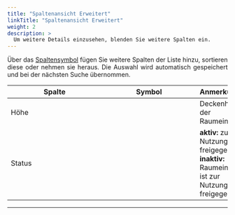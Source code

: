 ```yaml
---
title: "Spaltenansicht Erweitert"
linkTitle: "Spaltenansicht Erweitert"
weight: 2
description: >
  Um weitere Details einzusehen, blenden Sie weitere Spalten ein.
---
```

<p style="text-align: justify"> Über das <a href="/Generell/3_Grundlegende-Funktionen/##ListenansichtAnpassen/"> Spaltensymbol</a> fügen Sie weitere Spalten der Liste hinzu, sortieren diese oder nehmen sie heraus.
Die Auswahl wird automatisch gespeichert und bei der nächsten Suche übernommen. </p> 

|<div style="width:200px">Spalte</div>|<div style="width:200px">Symbol</div>|Anmerkungen|
|---|---|---|
|Höhe||Deckenhöhe der Raumeinheit|
|Status||__aktiv:__ zur Nutzung freigegeben </br> __inaktiv:__ Raumeinheit ist zur Nutzung nicht freigegeben|
---
